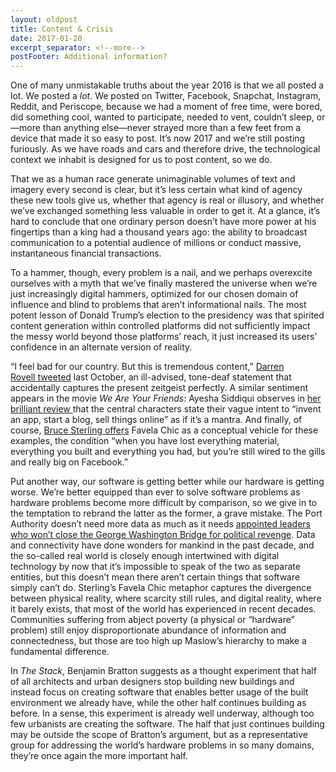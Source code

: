 ```yaml
---
layout: oldpost
title: Content & Crisis
date: 2017-01-20
excerpt_separator: <!--more-->
postFooter: Additional information?
---
```


One of many unmistakable truths about the year 2016 is that we all posted a lot. We posted a <em>lot</em>. We posted on Twitter, Facebook, Snapchat, Instagram, Reddit, and Periscope, because we had a moment of free time, were bored, did something cool, wanted to participate, needed to vent, couldn’t sleep, or—more than anything else—never strayed more than a few feet from a device that made it so easy to post. It’s now 2017 and we’re still posting furiously. As we have roads and cars and therefore drive, the technological context we inhabit is designed for us to post content, so we do.

That we as a human race generate unimaginable volumes of text and imagery every second is clear, but it’s less certain what kind of agency these new tools give us, whether that agency is real or illusory, and whether we’ve exchanged something less valuable in order to get it. At a glance, it’s hard to conclude that one ordinary person doesn’t have more power at his fingertips than a king had a thousand years ago: the ability to broadcast communication to a potential audience of millions or conduct massive, instantaneous financial transactions.

To a hammer, though, every problem is a nail, and we perhaps overexcite ourselves with a myth that we’ve finally mastered the universe when we’re just increasingly digital hammers, optimized for our chosen domain of influence and blind to problems that aren’t informational nails. The most potent lesson of Donald Trump’s election to the presidency was that spirited content generation within controlled platforms did not sufficiently impact the messy world beyond those platforms’ reach, it just increased its users’ confidence in an alternate version of reality.

“I feel bad for our country. But this is tremendous content,” <a href="https://twitter.com/darrenrovell/status/788928211929427968">Darren Rovell tweeted</a> last October, an ill-advised, tone-deaf statement that accidentally captures the present zeitgeist perfectly. A similar sentiment appears in the movie <em>We Are Your Friends</em>: Ayesha Siddiqui observes in <a href="http://thenewinquiry.com/essays/our-brand-could-be-your-crisis/">her brilliant review </a>that the central characters state their vague intent to “invent an app, start a blog, sell things online” as if it’s a mantra. And finally, of course, <a href="https://www.wired.com/2011/02/transcript-of-reboot-11-speech-by-bruce-sterling-25-6-2009/">Bruce Sterling offers</a> Favela Chic as a conceptual vehicle for these examples, the condition “when you have lost everything material, everything you built and everything you had, but you’re still wired to the gills and really big on Facebook.”

Put another way, our software is getting better while our hardware is getting worse. We’re better equipped than ever to solve software problems as hardware problems become more difficult by comparison, so we give in to the temptation to rebrand the latter as the former, a grave mistake. The Port Authority doesn’t need more data as much as it needs <a href="http://www.nbcnews.com/news/us-news/bridgegate-two-former-aides-chris-christie-convicted-lane-closure-scandal-n678016">appointed leaders who won’t close the George Washington Bridge for political revenge</a>. Data and connectivity have done wonders for mankind in the past decade, and the so-called real world is closely enough intertwined with digital technology by now that it’s impossible to speak of the two as separate entities, but this doesn’t mean there aren’t certain things that software simply can’t do. Sterling’s Favela Chic metaphor captures the divergence between physical reality, where scarcity still rules, and digital reality, where it barely exists, that most of the world has experienced in recent decades. Communities suffering from abject poverty (a physical or “hardware” problem) still enjoy disproportionate abundance of information and connectedness, but those are too high up Maslow’s hierarchy to make a fundamental difference.

In <em>The Stack</em>, Benjamin Bratton suggests as a thought experiment that half of all architects and urban designers stop building new buildings and instead focus on creating software that enables better usage of the built environment we already have, while the other half continues building as before. In a sense, this experiment is already well underway, although too few urbanists are creating the software. The half that just continues building may be outside the scope of Bratton’s argument, but as a representative group for addressing the world’s hardware problems in so many domains, they’re once again the more important half.